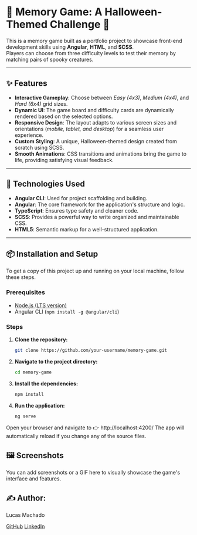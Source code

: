 # 🧠 Memory Game: A Halloween-Themed Challenge 🎃  

This is a memory game built as a portfolio project to showcase front-end development skills using **Angular**, **HTML**, and **SCSS**.  
Players can choose from three difficulty levels to test their memory by matching pairs of spooky creatures.  

---

## ✨ Features  

- **Interactive Gameplay**: Choose between *Easy (4x3)*, *Medium (4x4)*, and *Hard (6x4)* grid sizes.  
- **Dynamic UI**: The game board and difficulty cards are dynamically rendered based on the selected options.  
- **Responsive Design**: The layout adapts to various screen sizes and orientations (*mobile, tablet, and desktop*) for a seamless user experience.  
- **Custom Styling**: A unique, Halloween-themed design created from scratch using SCSS.  
- **Smooth Animations**: CSS transitions and animations bring the game to life, providing satisfying visual feedback.  

---

## 🚀 Technologies Used  

- **Angular CLI**: Used for project scaffolding and building.  
- **Angular**: The core framework for the application's structure and logic.  
- **TypeScript**: Ensures type safety and cleaner code.  
- **SCSS**: Provides a powerful way to write organized and maintainable CSS.  
- **HTML5**: Semantic markup for a well-structured application.  

---

## 📦 Installation and Setup  

To get a copy of this project up and running on your local machine, follow these steps.  

### Prerequisites  

- [Node.js (LTS version)](https://nodejs.org/)  
- Angular CLI (`npm install -g @angular/cli`)  

### Steps  

1. **Clone the repository:**  
   ```bash
   git clone https://github.com/your-username/memory-game.git

2. **Navigate to the project directory:**
   ```bash
   cd memory-game
3. **Install the dependencies:**
   ```bash
   npm install
4. **Run the application:**
   ```bash
   ng serve
Open your browser and navigate to 👉 http://localhost:4200/
The app will automatically reload if you change any of the source files.

## 🖼️ Screenshots
You can add screenshots or a GIF here to visually showcase the game's interface and features.

## ✍️ Author: 
Lucas Machado

[GitHub](https://github.com/machadolucasalmeida)
[LinkedIn](https://www.linkedin.com/in/machado-lucasalmeida/)
